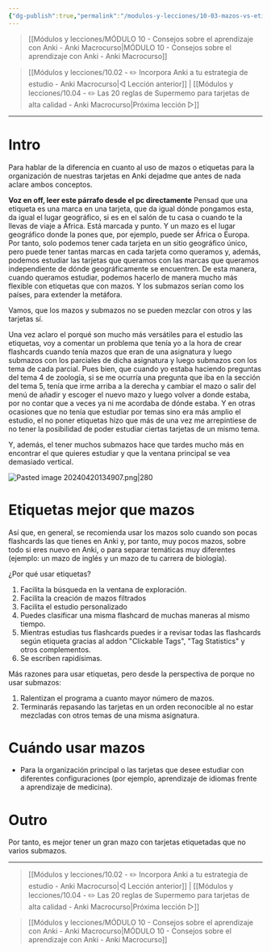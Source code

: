 ```yaml
---
{"dg-publish":true,"permalink":"/modulos-y-lecciones/10-03-mazos-vs-etiquetas-anki-macrocurso/","noteIcon":"","updated":"2024-05-22T20:32:08.018+02:00"}
---
```



> [[Módulos y lecciones/MÓDULO 10 - Consejos sobre el aprendizaje con Anki - Anki Macrocurso\|MÓDULO 10 - Consejos sobre el aprendizaje con Anki - Anki Macrocurso]]

> [[Módulos y lecciones/10.02 - ✏️ Incorpora Anki a tu estrategia de estudio - Anki Macrocurso\|◁ Lección anterior]] | [[Módulos y lecciones/10.04 - ✏️  Las 20 reglas de Supermemo para tarjetas de alta calidad - Anki Macrocurso\|Próxima lección ▷]]

---

# Intro
Para hablar de la diferencia en cuanto al uso de mazos o etiquetas para la organización de nuestras tarjetas en Anki dejadme que antes de nada aclare ambos conceptos.

**Voz en off, leer este párrafo desde el pc directamente**
Pensad que una etiqueta es una marca en una tarjeta, que da igual dónde pongamos esta, da igual el lugar geográfico, si es en el salón de tu casa o cuando te la llevas de viaje a África. Está marcada y punto. Y un mazo es el lugar geográfico donde la pones que, por ejemplo, puede ser África o Europa. Por tanto, solo podemos tener cada tarjeta en un sitio geográfico único, pero puede tener tantas marcas en cada tarjeta como queramos y, además, podemos estudiar las tarjetas que queramos con las marcas que queramos independiente de dónde geográficamente se encuentren. De esta manera, cuando queramos estudiar, podemos hacerlo de manera mucho más flexible con etiquetas que con mazos. Y los submazos serían como los países, para extender la metáfora.

Vamos, que los mazos y submazos no se pueden mezclar con otros y las tarjetas sí.

Una vez aclaro el porqué son mucho más versátiles para el estudio las etiquetas, voy a comentar un problema que tenía yo a la hora de crear flashcards cuando tenía mazos que eran de una asignatura y luego submazos con los parciales de dicha asignatura y luego submazos con los tema de cada parcial. Pues bien, que cuando yo estaba haciendo preguntas del tema 4 de zoología, si se me ocurría una pregunta que iba en la sección del tema 5, tenía que irme arriba a la derecha y cambiar el mazo o salir del menú de añadir y escoger el nuevo mazo y luego volver a donde estaba, por no contar que a veces ya ni me acordaba de dónde estaba. Y en otras ocasiones que no tenía que estudiar por temas sino era más amplio el estudio, el no poner etiquetas hizo que más de una vez me arrepintiese de no tener la posibilidad de poder estudiar ciertas tarjetas de un mismo tema.

Y, además, el tener muchos submazos hace que tardes mucho más en encontrar el que quieres estudiar y que la ventana principal se vea demasiado vertical.

![Pasted image 20240420134907.png|280](/img/user/ANEXOS/Pasted%20image%2020240420134907.png)

# Etiquetas mejor que mazos
Así que, en general, se recomienda usar los mazos solo cuando son pocas flashcards las que tienes en Anki y, por tanto, muy pocos mazos, sobre todo si eres nuevo en Anki, o para separar temáticas muy diferentes (ejemplo: un mazo de inglés y un mazo de tu carrera de biología).

¿Por qué usar etiquetas?

1. Facilita la búsqueda en la ventana de exploración.
2. Facilita la creación de mazos filtrados
3. Facilita el estudio personalizado
4. Puedes clasificar una misma flashcard de muchas maneras al mismo tiempo.
5. Mientras estudias tus flashcards puedes ir a revisar todas las flashcards según etiqueta gracias al addon "Clickable Tags", "Tag Statistics" y otros complementos.
6. Se escriben rapidísimas.

Más razones para usar etiquetas, pero desde la perspectiva de porque no usar submazos:

1. Ralentizan el programa a cuanto mayor número de mazos.
2. Terminarás repasando las tarjetas en un orden reconocible al no estar mezcladas con otros temas de una misma asignatura.

# Cuándo usar mazos
- Para la organización principal o las tarjetas que desee estudiar con diferentes configuraciones (por ejemplo, aprendizaje de idiomas frente a aprendizaje de medicina).


# Outro
Por tanto, es mejor tener un gran mazo con tarjetas etiquetadas que no varios submazos.

---

> [[Módulos y lecciones/10.02 - ✏️ Incorpora Anki a tu estrategia de estudio - Anki Macrocurso\|◁ Lección anterior]] | [[Módulos y lecciones/10.04 - ✏️  Las 20 reglas de Supermemo para tarjetas de alta calidad - Anki Macrocurso\|Próxima lección ▷]]

> [[Módulos y lecciones/MÓDULO 10 - Consejos sobre el aprendizaje con Anki - Anki Macrocurso\|MÓDULO 10 - Consejos sobre el aprendizaje con Anki - Anki Macrocurso]]